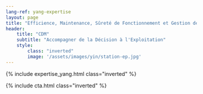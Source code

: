 ```yaml
---
lang-ref: yang-expertise
layout: page
title: "Efficience, Maintenance, Sûreté de Fonctionnement et Gestion des Risques"
header:
    title: "CDM"
    subtitle: "Accompagner de la Décision à l'Exploitation"
    style:
        class: "inverted"
        image: '/assets/images/yin/station-ep.jpg'
---
```


{% include expertise_yang.html class="inverted" %}

{% include cta.html class="inverted" %}
